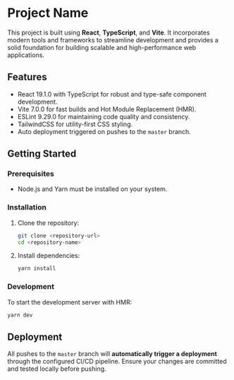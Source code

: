 # Project Name

This project is built using **React**, **TypeScript**, and **Vite**. It incorporates modern tools and frameworks to streamline development and provides a solid foundation for building scalable and high-performance web applications.

## Features

- React 19.1.0 with TypeScript for robust and type-safe component development.
- Vite 7.0.0 for fast builds and Hot Module Replacement (HMR).
- ESLint 9.29.0 for maintaining code quality and consistency.
- TailwindCSS for utility-first CSS styling.
- Auto deployment triggered on pushes to the `master` branch.

## Getting Started

### Prerequisites

- Node.js and Yarn must be installed on your system.

### Installation

1. Clone the repository:

   ```bash
   git clone <repository-url>
   cd <repository-name>
   ```

2. Install dependencies:

   ```bash
   yarn install
   ```

### Development

To start the development server with HMR:
```bash
yarn dev
   ```

## Deployment

All pushes to the `master` branch will **automatically trigger a deployment** through the configured CI/CD pipeline. Ensure your changes are committed and tested locally before pushing.
